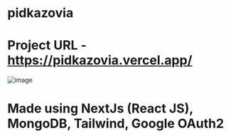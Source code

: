 # pidkazovia

# Project URL - https://pidkazovia.vercel.app/ 
![image](https://github.com/TheCodePassion/pidkazovia/assets/133754950/49fa132e-791e-41e6-8082-f36c422e0e97)


# Made using NextJs (React JS), MongoDB, Tailwind, Google OAuth2
